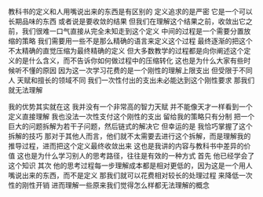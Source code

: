教科书的定义和人用嘴说出来的东西是有区别的 定义追求的是严密 它是一个可以长期品味的东西 或者说是要收敛的结果 但我们在理解这个结果之前，收敛出它之前，我们很难一口气直接从完全未知走到这个定义
中间的过程是一个需要分置放缩的策略 我们需要用一些不是那么精确的语言来定义这个过程 最终逐渐的把这个不太精确的直觉压缩为最终精确的定义
但大多数教学的过程都是向你阐述这个定义的是什么含义，而不告诉你如何做过程中的压缩转化 这也是为什么大家有些时候听不懂的原因 因为这一次学习花费的是一个刚性的理解上限支出 但受限于不同人 天赋和擅长的领域不同 我们一次性付出的支出未必能达到这个刚性要求 那我们就无法理解

我的优势其实就在这 我并没有一个非常高的智力天赋 并不能像天才一样看到一个定义直接理解 我也没法一次性支付这个刚性的支出 留给我的策略只有分制 把一个巨大的问题拆解为若干子问题，然后链式的解决它 但幸运的是 我恰巧掌握了这个拆解的技巧 那对于其他人而言，他们就不太需要去进行这个拆解，而是理解我的推导过程，进而把这个定义最终收敛出来 这也是我讲的内容与教科书中差异的价值
这也是为什么学习别人的思考路径，往往是有效的一种方式 首先 他已经学会了这个知识 其次 他的思考过程每一步理解成本都是相对更低的，因为这是一个用人嘴说出来的东西，而不是定义 那我们就可以花费相对较长的处理过程 来降低一次性的刚性开销 进而理解一些原来我们觉得怎么样都无法理解的概念